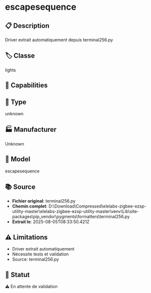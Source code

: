 # escapesequence

## 📋 Description
Driver extrait automatiquement depuis terminal256.py

## 🏷️ Classe
lights

## 🔧 Capabilities


## 📡 Type
unknown

## 🏭 Manufacturer
Unknown

## 📱 Model
escapesequence

## 📚 Source
- **Fichier original**: terminal256.py
- **Chemin complet**: D:\Download\Compressed\elelabs-zigbee-ezsp-utility-master\elelabs-zigbee-ezsp-utility-master\venv\Lib\site-packages\pip\_vendor\pygments\formatters\terminal256.py
- **Extrait le**: 2025-08-05T08:33:50.421Z

## ⚠️ Limitations
- Driver extrait automatiquement
- Nécessite tests et validation
- Source: terminal256.py

## 🚀 Statut
⚠️ En attente de validation
